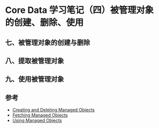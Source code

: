 Core Data 学习笔记（四）被管理对象的创建、删除、使用
===

## 七、被管理对象的创建与删除

## 八、提取被管理对象

## 九、使用被管理对象

## 参考

* [Creating and Deleting Managed Objects]()
* [Fetching Managed Objects]()
* [Using Managed Objects]()